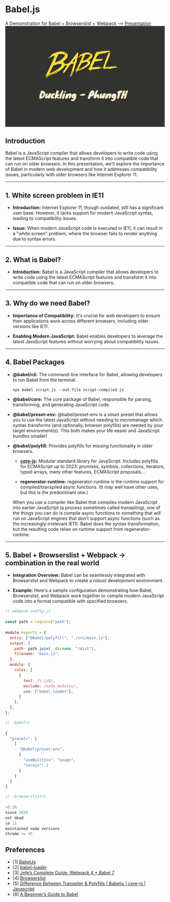# Babel.js

A Demonstration for Babel + Browserslist + Webpack -->
[Presentation](https://www.canva.com/design/DAGEEJ7Fe5o/zm5a5v2-ESxeFf_QC84SiA/edit?utm_content=DAGEEJ7Fe5o&utm_campaign=designshare&utm_medium=link2&utm_source=sharebutton)
![banner](./images/image.png "Babel")


## Introduction

Babel is a JavaScript compiler that allows developers to write code using the latest ECMAScript features and transform it into compatible code that can run on older browsers. In this presentation, we'll explore the importance of Babel in modern web development and how it addresses compatibility issues, particularly with older browsers like Internet Explorer 11.

---

## **1. White screen problem in IE11**

- **Introduction:** Internet Explorer 11, though outdated, still has a significant user base. However, it lacks support for modern JavaScript syntax, leading to compatibility issues.
  
- **Issue:** When modern JavaScript code is executed in IE11, it can result in a "white screen" problem, where the browser fails to render anything due to syntax errors.

---

## **2. What is Babel?**

- **Introduction:** Babel is a JavaScript compiler that allows developers to write code using the latest ECMAScript features and transform it into compatible code that can run on older browsers.

---

## **3. Why do we need Babel?**

- **Importance of Compatibility:** It's crucial for web developers to ensure their applications work across different browsers, including older versions like IE11.

- **Enabling Modern JavaScript:** Babel enables developers to leverage the latest JavaScript features without worrying about compatibility issues.

---

## **4. Babel Packages**

- **@babel/cli:** The command-line interface for Babel, allowing developers to run Babel from the terminal.

  ```shell
  npx babel script.js --out-file script-compiled.js
  ```

- **@babel/core:** The core package of Babel, responsible for parsing, transforming, and generating JavaScript code.

- **@babel/preset-env:** @babel/preset-env is a smart preset that allows you to use the latest JavaScript without needing to micromanage which syntax transforms (and optionally, browser polyfills) are needed by your target environment(s). This both makes your life easier and JavaScript bundles smaller!

- **@babel/polyfill:** Provides polyfills for missing functionality in older browsers.
  - **[core-js](https://github.com/zloirock/core-js):** Modular standard library for JavaScript. Includes polyfills for ECMAScript up to 2023: promises, symbols, collections, iterators, typed arrays, many other features, ECMAScript proposals...

  - **regenerator-runtime:** regenerator-runtime is the runtime support for compiled/transpiled async functions. (It may well have other uses, but this is the predominant one.)

  When you use a compiler like Babel that compiles modern JavaScript into earlier JavaScript (a process sometimes called transpiling), one of the things you can do is compile async functions to something that will run on JavaScript engines that don't support async functions (such as the increasingly-irrelevant IE11). Babel does the syntax transformation, but the resulting code relies on runtime support from regenerator-runtime.

---

## **5. Babel + Browserslist + Webpack -> combination in the real world**

- **Integration Overview:** Babel can be seamlessly integrated with Browserslist and Webpack to create a robust development environment.

- **Example:** Here's a sample configuration demonstrating how Babel, Browserslist, and Webpack work together to compile modern JavaScript code into a format compatible with specified browsers.

```javascript
// webpack.config.js

const path = require("path");

module.exports = {
  entry: ["@babel/polyfill", "./src/main.js"],
  output: {
    path: path.join(__dirname, "/dist"),
    filename: "main.js",
  },
  module: {
    rules: [
      {
        test: /\.js$/,
        exclude: /node_modules/,
        use: ["babel-loader"],
      }
    ],
  },
};

```

```javascript
// .babelrc

{
  "presets": [
    [
      "@babel/preset-env",
      {
        "useBuiltIns": "usage",
        "corejs": 2
      }
    ]
  ]
}
```

```javascript
// .browserslistrc

>0.3%
since 2020
not dead
ie 11
maintained node versions
Chrome >= 45

```

## Preferences

- [1] [BabelJs](https://babeljs.io/)
- [2] [babel-loader](https://webpack.js.org/loaders/babel-loader/)
- [3] [Jefe’s Complete Guide: Webpack 4 + Babel 7](https://medium.com/@jeffrey.allen.lewis/the-ultimate-2018-webpack-4-and-babel-setup-guide-npm-yarn-dependencies-compared-entry-points-866b577da6a)
- [4] [Browserslist](https://browsersl.ist/)
- [5] [Difference Between Transpiler & Polyfills | Babeljs | core-js | Javascript](https://www.youtube.com/watch?v=BOT9J6GJS2E)
- [6] [A Beginner’s Guide to Babel](https://www.sitepoint.com/babel-beginners-guide/)
